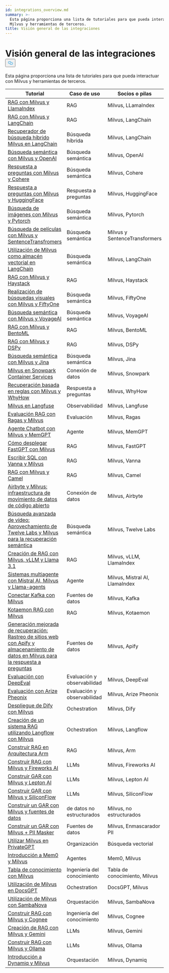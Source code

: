```yaml
---
id: integrations_overview.md
summary: >-
  Esta página proporciona una lista de tutoriales para que pueda interactuar con
  Milvus y herramientas de terceros.
title: Visión general de las integraciones
---
```

<h1 id="Integrations-Overview" class="common-anchor-header">Visión general de las integraciones<button data-href="#Integrations-Overview" class="anchor-icon" translate="no">
      <svg translate="no"
        aria-hidden="true"
        focusable="false"
        height="20"
        version="1.1"
        viewBox="0 0 16 16"
        width="16"
      >
        <path
          fill="#0092E4"
          fill-rule="evenodd"
          d="M4 9h1v1H4c-1.5 0-3-1.69-3-3.5S2.55 3 4 3h4c1.45 0 3 1.69 3 3.5 0 1.41-.91 2.72-2 3.25V8.59c.58-.45 1-1.27 1-2.09C10 5.22 8.98 4 8 4H4c-.98 0-2 1.22-2 2.5S3 9 4 9zm9-3h-1v1h1c1 0 2 1.22 2 2.5S13.98 12 13 12H9c-.98 0-2-1.22-2-2.5 0-.83.42-1.64 1-2.09V6.25c-1.09.53-2 1.84-2 3.25C6 11.31 7.55 13 9 13h4c1.45 0 3-1.69 3-3.5S14.5 6 13 6z"
        ></path>
      </svg>
    </button></h1><p>Esta página proporciona una lista de tutoriales para que pueda interactuar con Milvus y herramientas de terceros.</p>
<table>
<thead>
<tr><th>Tutorial</th><th>Caso de uso</th><th>Socios o pilas</th></tr>
</thead>
<tbody>
<tr><td><a href="/docs/es/v2.4.x/integrate_with_llamaindex.md">RAG con Milvus y LlamaIndex</a></td><td>RAG</td><td>Milvus, LLamaIndex</td></tr>
<tr><td><a href="/docs/es/v2.4.x/integrate_with_langchain.md">RAG con Milvus y LangChain</a></td><td>RAG</td><td>Milvus, LangChain</td></tr>
<tr><td><a href="/docs/es/v2.4.x/milvus_hybrid_search_retriever.md">Recuperador de búsqueda híbrido Milvus en LangChain</a></td><td>Búsqueda híbrida</td><td>Milvus, LangChain</td></tr>
<tr><td><a href="/docs/es/v2.4.x/integrate_with_openai.md">Búsqueda semántica con Milvus y OpenAI</a></td><td>Búsqueda semántica</td><td>Milvus, OpenAI</td></tr>
<tr><td><a href="/docs/es/v2.4.x/integrate_with_cohere.md">Respuesta a preguntas con Milvus y Cohere</a></td><td>Búsqueda semántica</td><td>Milvus, Cohere</td></tr>
<tr><td><a href="/docs/es/v2.4.x/integrate_with_hugging-face.md">Respuesta a preguntas con Milvus y HuggingFace</a></td><td>Respuesta a preguntas</td><td>Milvus, HuggingFace</td></tr>
<tr><td><a href="/docs/es/v2.4.x/integrate_with_pytorch.md">Búsqueda de imágenes con Milvus y Pytorch</a></td><td>Búsqueda semántica</td><td>Milvus, Pytorch</td></tr>
<tr><td><a href="/docs/es/v2.4.x/integrate_with_sentencetransformers.md">Búsqueda de películas con Milvus y SentenceTransfromers</a></td><td>Búsqueda semántica</td><td>Milvus y SentenceTransformers</td></tr>
<tr><td><a href="/docs/es/v2.4.x/basic_usage_langchain.md">Utilización de Milvus como almacén vectorial en LangChain</a></td><td>Búsqueda semántica</td><td>Milvus, LangChain</td></tr>
<tr><td><a href="/docs/es/v2.4.x/integrate_with_haystack.md">RAG con Milvus y Haystack</a></td><td>RAG</td><td>Milvus, Haystack</td></tr>
<tr><td><a href="/docs/es/v2.4.x/integrate_with_voxel51.md">Realización de búsquedas visuales con Milvus y FiftyOne</a></td><td>Búsqueda semántica</td><td>Milvus, FiftyOne</td></tr>
<tr><td><a href="/docs/es/v2.4.x/integrate_with_voyageai.md">Búsqueda semántica con Milvus y VoyageAI</a></td><td>Búsqueda semántica</td><td>Milvus, VoyageAI</td></tr>
<tr><td><a href="/docs/es/v2.4.x/integrate_with_bentoml.md">RAG con Milvus y BentoML</a></td><td>RAG</td><td>Milvus, BentoML</td></tr>
<tr><td><a href="/docs/es/v2.4.x/integrate_with_dspy.md">RAG con Milvus y DSPy</a></td><td>RAG</td><td>Milvus, DSPy</td></tr>
<tr><td><a href="/docs/es/v2.4.x/integrate_with_jina.md">Búsqueda semántica con Milvus y Jina</a></td><td>Búsqueda semántica</td><td>Milvus, Jina</td></tr>
<tr><td><a href="/docs/es/v2.4.x/integrate_with_snowpark.md">Milvus en Snowpark Container Services</a></td><td>Conexión de datos</td><td>Milvus, Snowpark</td></tr>
<tr><td><a href="/docs/es/v2.4.x/integrate_with_whyhow.md">Recuperación basada en reglas con Milvus y WhyHow</a></td><td>Respuesta a preguntas</td><td>Milvus, WhyHow</td></tr>
<tr><td><a href="/docs/es/v2.4.x/integrate_with_langfuse.md">Milvus en Langfuse</a></td><td>Observabilidad</td><td>Milvus, Langfuse</td></tr>
<tr><td><a href="/docs/es/v2.4.x/integrate_with_ragas.md">Evaluación RAG con Ragas y Milvus</a></td><td>Evaluación</td><td>Milvus, Ragas</td></tr>
<tr><td><a href="/docs/es/v2.4.x/integrate_with_memgpt.md">Agente Chatbot con Milvus y MemGPT</a></td><td>Agente</td><td>Milvus, MemGPT</td></tr>
<tr><td><a href="/docs/es/v2.4.x/integrate_with_fastgpt.md">Cómo desplegar FastGPT con Milvus</a></td><td>RAG</td><td>Milvus, FastGPT</td></tr>
<tr><td><a href="/docs/es/v2.4.x/integrate_with_vanna.md">Escribir SQL con Vanna y Milvus</a></td><td>RAG</td><td>Milvus, Vanna</td></tr>
<tr><td><a href="/docs/es/v2.4.x/integrate_with_camel.md">RAG con Milvus y Camel</a></td><td>RAG</td><td>Milvus, Camel</td></tr>
<tr><td><a href="/docs/es/v2.4.x/integrate_with_airbyte.md">Airbyte y Milvus: infraestructura de movimiento de datos de código abierto</a></td><td>Conexión de datos</td><td>Milvus, Airbyte</td></tr>
<tr><td><a href="/docs/es/v2.4.x/video_search_with_twelvelabs_and_milvus.md">Búsqueda avanzada de vídeo: Aprovechamiento de Twelve Labs y Milvus para la recuperación semántica</a></td><td>Búsqueda semántica</td><td>Milvus, Twelve Labs</td></tr>
<tr><td><a href="/docs/es/v2.4.x/milvus_rag_with_vllm.md">Creación de RAG con Milvus, vLLM y Llama 3.1</a></td><td>RAG</td><td>Milvus, vLLM, LlamaIndex</td></tr>
<tr><td><a href="/docs/es/v2.4.x/llama_agents_metadata.md">Sistemas multiagente con Mistral AI, Milvus y Llama-agents</a></td><td>Agente</td><td>Milvus, Mistral AI, LlamaIndex</td></tr>
<tr><td><a href="/docs/es/v2.4.x/kafka-connect-milvus.md">Conectar Kafka con Milvus</a></td><td>Fuentes de datos</td><td>Milvus, Kafka</td></tr>
<tr><td><a href="/docs/es/v2.4.x/kotaemon_with_milvus.md">Kotaemon RAG con Milvus</a></td><td>RAG</td><td>Milvus, Kotaemon</td></tr>
<tr><td><a href="/docs/es/v2.4.x/apify_milvus_rag.md">Generación mejorada de recuperación: Rastreo de sitios web con Apify y almacenamiento de datos en Milvus para la respuesta a preguntas</a></td><td>Fuentes de datos</td><td>Milvus, Apify</td></tr>
<tr><td><a href="/docs/es/v2.4.x/evaluation_with_deepeval.md">Evaluación con DeepEval</a></td><td>Evaluación y observabilidad</td><td>Milvus, DeepEval</td></tr>
<tr><td><a href="/docs/es/v2.4.x/evaluation_with_phoenix.md">Evaluación con Arize Pheonix</a></td><td>Evaluación y observabilidad</td><td>Milvus, Arize Pheonix</td></tr>
<tr><td><a href="/docs/es/v2.4.x/dify_with_milvus.md">Despliegue de Dify con Milvus</a></td><td>Ochestration</td><td>Milvus, Dify</td></tr>
<tr><td><a href="/docs/es/v2.4.x/rag_with_langflow.md">Creación de un sistema RAG utilizando Langflow con Milvus</a></td><td>Ochestration</td><td>Milvus, Langflow</td></tr>
<tr><td><a href="/docs/es/v2.4.x/build_rag_on_arm.md">Construir RAG en Arquitectura Arm</a></td><td>RAG</td><td>Milvus, Arm</td></tr>
<tr><td><a href="/docs/es/v2.4.x/build_RAG_with_milvus_and_fireworks.md">Construir RAG con Milvus y Fireworks AI</a></td><td>LLMs</td><td>Milvus, Fireworks AI</td></tr>
<tr><td><a href="/docs/es/v2.4.x/build_RAG_with_milvus_and_lepton.md">Construir GAR con Milvus y Lepton AI</a></td><td>LLMs</td><td>Milvus, Lepton AI</td></tr>
<tr><td><a href="/docs/es/v2.4.x/build_RAG_with_milvus_and_siliconflow">Construir GAR con Milvus y SiliconFlow</a></td><td>LLMs</td><td>Milvus, SiliconFlow</td></tr>
<tr><td><a href="/docs/es/v2.4.x/rag_with_milvus_and_unstructured.md">Construir un GAR con Milvus y fuentes de datos</a></td><td>de datos no estructurados</td><td>Milvus, no estructurados</td></tr>
<tr><td><a href="/docs/es/v2.4.x/RAG_with_pii_and_milvus.md">Construir un GAR con Milvus + PII Masker</a></td><td>Fuentes de datos</td><td>Milvus, Enmascarador PII</td></tr>
<tr><td><a href="/docs/es/v2.4.x/use_milvus_in_private_gpt.md">Utilizar Milvus en PrivateGPT</a></td><td>Organización</td><td>Búsqueda vectorial</td></tr>
<tr><td><a href="/docs/es/v2.4.x/quickstart_mem0_with_milvus.md">Introducción a Mem0 y Milvus</a></td><td>Agentes</td><td>Mem0, Milvus</td></tr>
<tr><td><a href="/docs/es/v2.4.x/knowledge_table_with_milvus.md">Tabla de conocimiento con Milvus</a></td><td>Ingeniería del conocimiento</td><td>Tabla de conocimiento, Milvus</td></tr>
<tr><td><a href="/docs/es/v2.4.x/use_milvus_in_docsgpt.md">Utilización de Milvus en DocsGPT</a></td><td>Ochestration</td><td>DocsGPT, Milvus</td></tr>
<tr><td><a href="/docs/es/v2.4.x/use_milvus_with_sambanova.md">Utilización de Milvus con SambaNova</a></td><td>Orquestación</td><td>Milvus, SambaNova</td></tr>
<tr><td><a href="/docs/es/v2.4.x/build_RAG_with_milvus_and_cognee.md">Construir RAG con Milvus y Cognee</a></td><td>Ingeniería del conocimiento</td><td>Milvus, Cognee</td></tr>
<tr><td><a href="/docs/es/v2.4.x/build_RAG_with_milvus_and_gemini.md">Creación de RAG con Milvus y Gemini</a></td><td>LLMs</td><td>Milvus, Gemini</td></tr>
<tr><td><a href="/docs/es/v2.4.x/build_RAG_with_milvus_and_ollama.md">Construir RAG con Milvus y Ollama</a></td><td>LLMs</td><td>Milvus, Ollama</td></tr>
<tr><td><a href="/docs/es/v2.4.x/milvus_rag_with_dynamiq.md">Introducción a Dynamiq y Milvus</a></td><td>Orquestación</td><td>Milvus, Dynamiq</td></tr>
</tbody>
</table>
